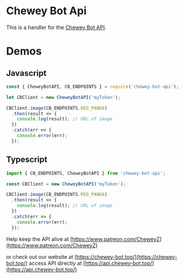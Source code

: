 # Chewey Bot Api

This is a handler for the [Chewey Bot API](https://api.chewey-bot.top/).

# Demos

## Javascript

```js
const { CheweyBotAPI, CB_ENDPOINTS } = require('chewey-bot-api');

let CBClient = new CheweyBotAPI('myToken');

CBClient.image(CB_ENDPOINTS.RED_PANDA)
  .then(result => {
    console.log(result); // URL of image
  })
  .catch(err => {
    console.error(err);
  });
```

## Typescript

```ts
import { CB_ENDPOINTS, CheweyBotAPI } from 'chewey-bot-api';

const CBClient = new CheweyBotAPI('myToken');

CBClient.image(CB_ENDPOINTS.RED_PANDA)
  .then(result => {
    console.log(result); // URL of image
  })
  .catch(err => {
    console.error(err);
  });
```

Help keep the API alive at [https://www.patreon.com/CheweyZ](https://www.patreon.com/CheweyZ)

or check out our website at [https://chewey-bot.top/](https://chewey-bot.top/)
access API directly at [https://api.chewey-bot.top/](https://api.chewey-bot.top/)